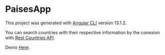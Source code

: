 # PaisesApp

This project was generated with [Angular CLI](https://github.com/angular/angular-cli) version 13.1.2.

You can search countries with their respective information by the conexion with [Rest Countries API](https://restcountries.com/).

Demo [Here](paises-app-fh.netlify.app).
